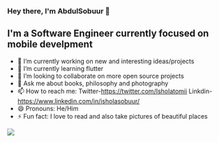 ### Hey there, I'm AbdulSobuur 👋

## I'm a Software Engineer currently focused on mobile develpment

- 🔭 I’m currently working on new and interesting  ideas/projects
- 🌱 I’m currently learning flutter
- 👯 I’m looking to collaborate on more open source projects
-  💬 Ask me about books, philosophy and photography
- 📫 How to reach me: Twitter-https://twitter.com/Isholatomii Linkdin-https://www.linkedin.com/in/isholasobuur/
- 😄 Pronouns: He/Him
- ⚡ Fun fact: I love to read and also take pictures of beautiful places


<img src= "https://github-readme-stats.vercel.app/api?username=t-bolt&&show_icons=true&title_color=ffffff&icon_color=bb2acf&text_color=daf7dc&bg_color=808080">
